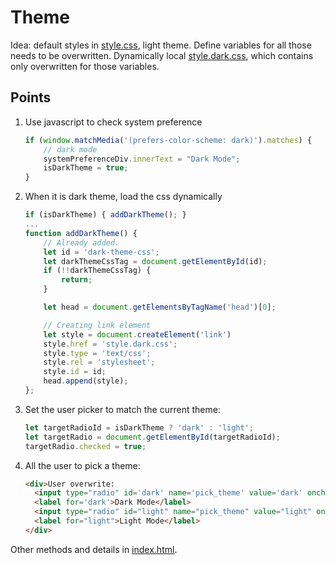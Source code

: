 # Theme

Idea: default styles in [style.css](./style.css), light theme. Define variables for all those needs to be overwritten.
Dynamically local [style.dark.css](./style.dark.css), which contains only overwritten for those variables.

## Points

1. Use javascript to check system preference

    ```javascript
    if (window.matchMedia('(prefers-color-scheme: dark)').matches) {
        // dark mode
        systemPreferenceDiv.innerText = "Dark Mode";
        isDarkTheme = true;
    }
    ```

1. When it is dark theme, load the css dynamically

    ```javascript
    if (isDarkTheme) { addDarkTheme(); }
    ...
    function addDarkTheme() {
        // Already added.
        let id = 'dark-theme-css';
        let darkThemeCssTag = document.getElementById(id);
        if (!!darkThemeCssTag) {
            return;
        }

        let head = document.getElementsByTagName('head')[0];

        // Creating link element
        let style = document.createElement('link')
        style.href = 'style.dark.css';
        style.type = 'text/css';
        style.rel = 'stylesheet';
        style.id = id;
        head.append(style);
    };
    ```
1. Set the user picker to match the current theme:

    ```javascript
    let targetRadioId = isDarkTheme ? 'dark' : 'light';
    let targetRadio = document.getElementById(targetRadioId);
    targetRadio.checked = true;
    ```

1. All the user to pick a theme:

    ```html
    <div>User overwrite:
      <input type="radio" id='dark' name='pick_theme' value='dark' onchange="chooseTheme(true)" />
      <label for='dark'>Dark Mode</label>
      <input type="radio" id="light" name="pick_theme" value="light" onchange="chooseTheme(false)" />
      <label for="light">Light Mode</label>
    </div>
    ```

Other methods and details in [index.html](./index.html).